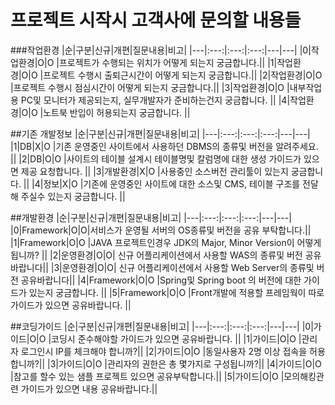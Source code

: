 # 프로젝트 시작시 고객사에 문의할 내용들

###작업환경
|순|구분|신규|개편|질문내용|비고|
|---|:---:|:---:|:---:|---|---|
|0|작업환경|O|O |프로젝트가 수행되는 위치가 어떻게 되는지 궁금합니다.||
|1|작업환경|O|O |프로젝트 수행시 출퇴근시간이 어떻게 되는지 궁금합니다.||
|2|작업환경|O|O |프로젝트 수행시 점심시간이 어떻게 되는지 궁금합니다.||
|3|작업환경|O|O |내부작업용 PC및 모니터가 제공되는지, 실무개발자가 준비하는건지 궁금합니다. ||
|4|작업환경|O|O |노트북 반입이 허용되는지 궁금합니다. ||

##기존 개발정보 
|순|구분|신규|개편|질문내용|비고|
|---|:---:|:---:|:---:|---|---|
|1|DB|X|O |기존 운영중인 사이트에서 사용하던 DBMS의 종류및 버전을 알려주세요. ||
|2|DB|O|O |사이트의 테이블 설계시 테이블명및 칼럼명에 대한 생성 가이드가 있으면 제공 요청합니다. ||
|3|개발환경|X|O |사용중인 소스버전 관리툴이 있는지 궁금합니다. ||
|4|정보|X|O |기존에 운영중인 사이트에 대한 소스및 CMS, 테이블 구조를 전달해 주실수 있는지 궁금합니다. ||

##개발환경
|순|구분|신규|개편|질문내용|비고|
|---|:---:|:---:|:---:|---|---|
|0|Framework|O|O|서비스가 운영될 서버의 OS종류및 버전을 공유 부탁합니다.||
|1|Framework|O|O |JAVA 프로젝트인경우 JDK의 Major, Minor Version이 어떻게 됩니까? ||
|2|운영환경|O|O| 신규 어플리케이션에서 사용할 WAS의 종류및 버전 공유바랍니다||
|3|운영환경|O|O| 신규 어플리케이션에서 사용할 Web Server의 종류및 버전 공유바랍니다||
|4|Framework|O|O |Spring및 Spring boot 의 버전에 대한 가이드가 있는지 궁금합니다.  ||
|5|Framework|O|O |Front개발에 적용할 프레임웍이 따로가이드가 있으면 공유바랍니다.  ||

##코딩가이드
|순|구분|신규|개편|질문내용|비고|
|---|:---:|:---:|:---:|---|---|
|0|가이드|O|O |코딩시 준수해야할 가이드가 있으면 공유바랍니다. ||
|1|가이드|O|O |관리자 로그인시 IP를 체크해야 합니까?||
|2|가이드|O|O |동일사용자 2명 이상 접속을 허용합니까?||
|3|가이드|O|O |관리자의 권한은 총 몇가지로 구성됩니까?||
|4|가이드|O|O |참고를 할수 있는 샘플 프로젝트 있으면 공유부탁합니다.||
|5|가이드|O|O |모의해킹관련 가이드가 있으면 내용 공유바랍니다.||
